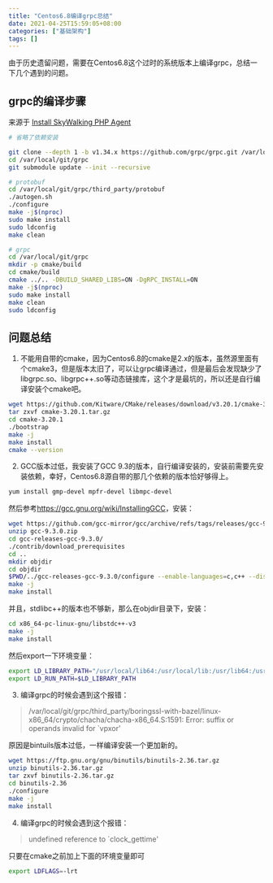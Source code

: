 ```yaml
---
title: "Centos6.8编译grpc总结"
date: 2021-04-25T15:59:05+08:00
categories: ["基础架构"]
tags: []
---
```


由于历史遗留问题，需要在Centos6.8这个过时的系统版本上编译grpc，总结一下几个遇到的问题。

## grpc的编译步骤

来源于 [Install SkyWalking PHP Agent](https://github.com/SkyAPM/SkyAPM-php-sdk/blob/93716ed8843c32765dc8a6b65c78ef77a8f3b8e3/docs/install.md)

```bash
# 省略了依赖安装

git clone --depth 1 -b v1.34.x https://github.com/grpc/grpc.git /var/local/git/grpc
cd /var/local/git/grpc
git submodule update --init --recursive

# protobuf
cd /var/local/git/grpc/third_party/protobuf
./autogen.sh
./configure
make -j$(nproc)
sudo make install
sudo ldconfig
make clean

# grpc
cd /var/local/git/grpc
mkdir -p cmake/build
cd cmake/build
cmake ../.. -DBUILD_SHARED_LIBS=ON -DgRPC_INSTALL=ON
make -j$(nproc)
sudo make install
make clean
sudo ldconfig
```

## 问题总结

1. 不能用自带的cmake，因为Centos6.8的cmake是2.x的版本，虽然源里面有个cmake3，但是版本太旧了，可以让grpc编译通过，但是最后会发现缺少了libgrpc.so、libgrpc++.so等动态链接库，这个才是最坑的，所以还是自行编译安装个cmake吧。

```bash
wget https://github.com/Kitware/CMake/releases/download/v3.20.1/cmake-3.20.1.tar.gz
tar zxvf cmake-3.20.1.tar.gz
cd cmake-3.20.1
./bootstrap
make -j
make install
cmake --version
```

2. GCC版本过低，我安装了GCC 9.3的版本，自行编译安装的，安装前需要先安装依赖，幸好，Centos6.8源自带的那几个依赖的版本恰好够得上。

```bash
yum install gmp-devel mpfr-devel libmpc-devel
```

然后参考<https://gcc.gnu.org/wiki/InstallingGCC>，安装：

```bash
wget https://github.com/gcc-mirror/gcc/archive/refs/tags/releases/gcc-9.3.0.zip
unzip gcc-9.3.0.zip
cd gcc-releases-gcc-9.3.0/
./contrib/download_prerequisites
cd ..
mkdir objdir
cd objdir
$PWD/../gcc-releases-gcc-9.3.0/configure --enable-languages=c,c++ --disable-multilib
make -j
make install
```

并且，stdlibc++的版本也不够新，那么在objdir目录下，安装：
```bash
cd x86_64-pc-linux-gnu/libstdc++-v3
make -j
make install
```

然后export一下环境变量：

```bash
export LD_LIBRARY_PATH="/usr/local/lib64:/usr/local/lib:/usr/lib64:/usr/lib:/lib64:/lib"
export LD_RUN_PATH=$LD_LIBRARY_PATH
```

3. 编译grpc的时候会遇到这个报错：

> /var/local/git/grpc/third_party/boringssl-with-bazel/linux-x86_64/crypto/chacha/chacha-x86_64.S:1591: Error: suffix or operands invalid for `vpxor'

原因是bintuils版本过低，一样编译安装一个更加新的。

```bash
wget https://ftp.gnu.org/gnu/binutils/binutils-2.36.tar.gz
unzip binutils-2.36.tar.gz
tar zxvf binutils-2.36.tar.gz
cd binutils-2.36
./configure
make -j
make install
```

4. 编译grpc的时候会遇到这个报错：

> undefined reference to `clock_gettime'

只要在cmake之前加上下面的环境变量即可

```bash
export LDFLAGS=-lrt
```
